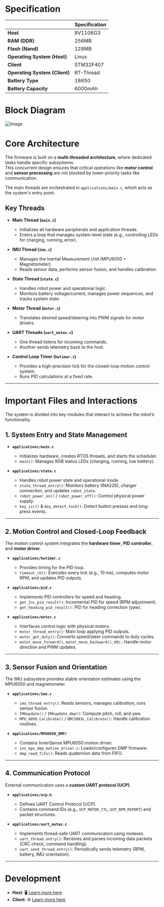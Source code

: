 # Specification
|          | Specification |
|---------|---------|
| **Host** | RV1106G3 |
| **RAM (DDR)** | 256MB |
| **Flash (Nand)** | 128MB |
| **Operating System (Host)** | Linux |
| **Client** | STM32F407 |
| **Operating System (Client)** | RT-Thread |
| **Battery Type** | 18650 |
| **Battery Capacity** | 6000mAh |

# Block Diagram
![Image](https://github.com/user-attachments/assets/bb8ac540-4493-40bc-91dd-f2f63005b83f)

# Core Architecture

The firmware is built on a **multi-threaded architecture**, where dedicated tasks handle specific subsystems.  
This concurrent design ensures that critical operations like **motor control** and **sensor processing** are not blocked by lower-priority tasks like communication.

The main threads are orchestrated in `applications/main.c`, which acts as the system's entry point.

## Key Threads

- **Main Thread (`main.c`)**  
  - Initializes all hardware peripherals and application threads.  
  - Enters a loop that manages system-level state (e.g., controlling LEDs for charging, running, error).

- **IMU Thread (`imu.c`)**  
  - Manages the Inertial Measurement Unit (MPU6050 + Magnetometer).  
  - Reads sensor data, performs sensor fusion, and handles calibration.

- **State Thread (`state.c`)**  
  - Handles robot power and operational logic.  
  - Monitors battery voltage/current, manages power sequences, and tracks system state.

- **Motor Thread (`motor.c`)**  
  - Translates desired speed/steering into PWM signals for motor drivers.

- **UART Threads (`uart_mutex.c`)**  
  - One thread listens for incoming commands.  
  - Another sends telemetry back to the host.

- **Control Loop Timer (`hwtimer.c`)**  
  - Provides a high-precision tick for the closed-loop motion control system.  
  - Runs PID calculations at a fixed rate.

---

# Important Files and Interactions

The system is divided into key modules that interact to achieve the robot’s functionality.

## 1. System Entry and State Management

- **`applications/main.c`**  
  - Initializes hardware, creates RTOS threads, and starts the scheduler.  
  - `main()`: Manages RGB status LEDs (charging, running, low battery).  

- **`applications/state.c`**  
  - Handles robot power state and operational mode.  
  - `state_thread_entry()`: Monitors battery (INA226), charger connection, and updates `robot_state`.  
  - `robot_power_on()` / `robot_power_off()`: Control physical power supply.  
  - `key_isr()` & `key_detect_task()`: Detect button presses and long-press events.

---

## 2. Motion Control and Closed-Loop Feedback

The motion control system integrates the **hardware timer**, **PID controller**, and **motor driver**.

- **`applications/hwtimer.c`**  
  - Provides timing for the PID loop.  
  - `timeout_cb()`: Executes every tick (e.g., 10 ms), computes motor RPM, and updates PID outputs.

- **`applications/pid.c`**  
  - Implements PID controllers for speed and heading.  
  - `get_Inc_pid_result()`: Incremental PID for speed (RPM adjustment).  
  - `get_heading_pid_result()`: PID for heading correction (yaw).

- **`applications/motor.c`**  
  - Interfaces control logic with physical motors.  
  - `motor_thread_entry()`: Main loop applying PID outputs.  
  - `motor_get_duty()`: Converts speed/steer commands to duty cycles.  
  - `motor_move_forward()`, `motor_move_backward()`, etc.: Handle motor direction and PWM updates.

---

## 3. Sensor Fusion and Orientation

The IMU subsystem provides stable orientation estimates using the MPU6050 and magnetometer.

- **`applications/imu.c`**  
  - `imu_thread_entry()`: Reads sensors, manages calibration, runs sensor fusion.  
  - `IMUupdate()` / `IMUupdate_dmp()`: Compute pitch, roll, and yaw.  
  - `MPU_6050_Calibrate()` / `QMC5883L_Calibrate()`: Handle calibration routines.

- **`applications/MPU6050_DMP/`**  
  - Contains InvenSense MPU6050 motion driver.  
  - `inv_mpu_dmp_motion_driver.c`: Loads/configures DMP firmware.  
  - `dmp_read_fifo()`: Reads quaternion data from FIFO.

---

## 4. Communication Protocol

External communication uses a **custom UART protocol (UCP)**.

- **`applications/ucp.h`**  
  - Defines UART Control Protocol (UCP).  
  - Contains command IDs (e.g., `UCP_MOTOR_CTL`, `UCP_RPM_REPORT`) and packet structures.

- **`applications/uart_mutex.c`**  
  - Implements thread-safe UART communication using mutexes.  
  - `uart_thread_entry()`: Receives and parses incoming data packets (CRC check, command handling).  
  - `uart_send_thread_entry()`: Periodically sends telemetry (RPM, battery, IMU orientation).  

---


# Development
- **Host**: 🖥 [Learn more here](./Software/Linux)
- **Client**: ⚙ [Learn more here](http://example.com/stm32f407)
